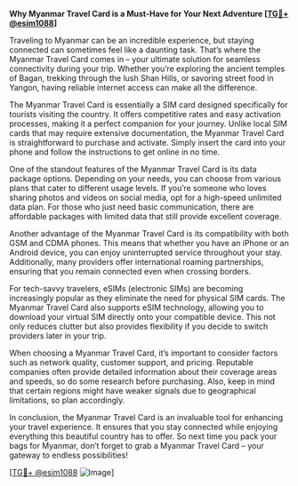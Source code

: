 **Why Myanmar Travel Card is a Must-Have for Your Next Adventure [[TG💪+ @esim1088](https://t.me/s/esim1088)]**

Traveling to Myanmar can be an incredible experience, but staying connected can sometimes feel like a daunting task. That’s where the Myanmar Travel Card comes in – your ultimate solution for seamless connectivity during your trip. Whether you’re exploring the ancient temples of Bagan, trekking through the lush Shan Hills, or savoring street food in Yangon, having reliable internet access can make all the difference.

The Myanmar Travel Card is essentially a SIM card designed specifically for tourists visiting the country. It offers competitive rates and easy activation processes, making it a perfect companion for your journey. Unlike local SIM cards that may require extensive documentation, the Myanmar Travel Card is straightforward to purchase and activate. Simply insert the card into your phone and follow the instructions to get online in no time.

One of the standout features of the Myanmar Travel Card is its data package options. Depending on your needs, you can choose from various plans that cater to different usage levels. If you’re someone who loves sharing photos and videos on social media, opt for a high-speed unlimited data plan. For those who just need basic communication, there are affordable packages with limited data that still provide excellent coverage.

Another advantage of the Myanmar Travel Card is its compatibility with both GSM and CDMA phones. This means that whether you have an iPhone or an Android device, you can enjoy uninterrupted service throughout your stay. Additionally, many providers offer international roaming partnerships, ensuring that you remain connected even when crossing borders.

For tech-savvy travelers, eSIMs (electronic SIMs) are becoming increasingly popular as they eliminate the need for physical SIM cards. The Myanmar Travel Card also supports eSIM technology, allowing you to download your virtual SIM directly onto your compatible device. This not only reduces clutter but also provides flexibility if you decide to switch providers later in your trip.

When choosing a Myanmar Travel Card, it’s important to consider factors such as network quality, customer support, and pricing. Reputable companies often provide detailed information about their coverage areas and speeds, so do some research before purchasing. Also, keep in mind that certain regions might have weaker signals due to geographical limitations, so plan accordingly.

In conclusion, the Myanmar Travel Card is an invaluable tool for enhancing your travel experience. It ensures that you stay connected while enjoying everything this beautiful country has to offer. So next time you pack your bags for Myanmar, don’t forget to grab a Myanmar Travel Card – your gateway to endless possibilities! 

[[TG💪+ @esim1088](https://t.me/s/esim1088) ![Image](https://i.postimg.cc/Y0z9fWf4/image.png)]